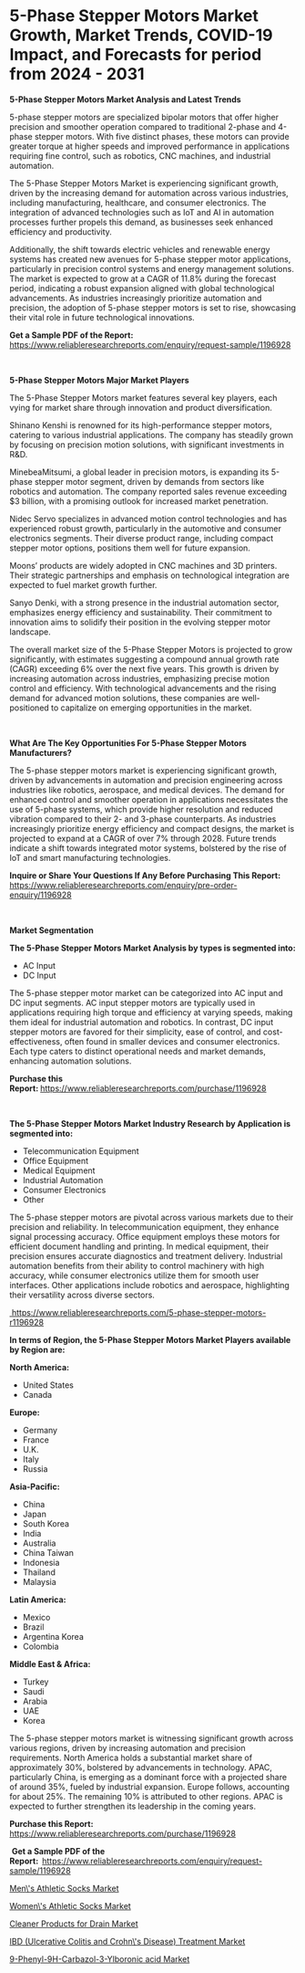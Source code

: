 <p><h1>5-Phase Stepper Motors Market Growth, Market Trends, COVID-19 Impact, and Forecasts for period from 2024 - 2031</h1></p><p><strong>5-Phase Stepper Motors Market Analysis and Latest Trends</strong></p>
<p><p>5-phase stepper motors are specialized bipolar motors that offer higher precision and smoother operation compared to traditional 2-phase and 4-phase stepper motors. With five distinct phases, these motors can provide greater torque at higher speeds and improved performance in applications requiring fine control, such as robotics, CNC machines, and industrial automation.</p><p>The 5-Phase Stepper Motors Market is experiencing significant growth, driven by the increasing demand for automation across various industries, including manufacturing, healthcare, and consumer electronics. The integration of advanced technologies such as IoT and AI in automation processes further propels this demand, as businesses seek enhanced efficiency and productivity. </p><p>Additionally, the shift towards electric vehicles and renewable energy systems has created new avenues for 5-phase stepper motor applications, particularly in precision control systems and energy management solutions. The market is expected to grow at a CAGR of 11.8% during the forecast period, indicating a robust expansion aligned with global technological advancements. As industries increasingly prioritize automation and precision, the adoption of 5-phase stepper motors is set to rise, showcasing their vital role in future technological innovations.</p></p>
<p><strong>Get a Sample PDF of the Report:&nbsp;</strong> <a href="https://www.reliableresearchreports.com/enquiry/request-sample/1196928?utm_campaign=11&utm_medium=2&utm_source=Github&utm_content=ia&utm_term=31122024&utm_id=5-phase-stepper-motors">https://www.reliableresearchreports.com/enquiry/request-sample/1196928</a></p>
<p>&nbsp;</p>
<p><strong>5-Phase Stepper Motors Major Market Players</strong></p>
<p><p>The 5-Phase Stepper Motors market features several key players, each vying for market share through innovation and product diversification. </p><p>Shinano Kenshi is renowned for its high-performance stepper motors, catering to various industrial applications. The company has steadily grown by focusing on precision motion solutions, with significant investments in R&D. </p><p>MinebeaMitsumi, a global leader in precision motors, is expanding its 5-phase stepper motor segment, driven by demands from sectors like robotics and automation. The company reported sales revenue exceeding $3 billion, with a promising outlook for increased market penetration.</p><p>Nidec Servo specializes in advanced motion control technologies and has experienced robust growth, particularly in the automotive and consumer electronics segments. Their diverse product range, including compact stepper motor options, positions them well for future expansion.</p><p>Moons’ products are widely adopted in CNC machines and 3D printers. Their strategic partnerships and emphasis on technological integration are expected to fuel market growth further. </p><p>Sanyo Denki, with a strong presence in the industrial automation sector, emphasizes energy efficiency and sustainability. Their commitment to innovation aims to solidify their position in the evolving stepper motor landscape.</p><p>The overall market size of the 5-Phase Stepper Motors is projected to grow significantly, with estimates suggesting a compound annual growth rate (CAGR) exceeding 6% over the next five years. This growth is driven by increasing automation across industries, emphasizing precise motion control and efficiency. With technological advancements and the rising demand for advanced motion solutions, these companies are well-positioned to capitalize on emerging opportunities in the market.</p></p>
<p>&nbsp;</p>
<p><strong>What Are The Key Opportunities For 5-Phase Stepper Motors Manufacturers?</strong></p>
<p><p>The 5-phase stepper motors market is experiencing significant growth, driven by advancements in automation and precision engineering across industries like robotics, aerospace, and medical devices. The demand for enhanced control and smoother operation in applications necessitates the use of 5-phase systems, which provide higher resolution and reduced vibration compared to their 2- and 3-phase counterparts. As industries increasingly prioritize energy efficiency and compact designs, the market is projected to expand at a CAGR of over 7% through 2028. Future trends indicate a shift towards integrated motor systems, bolstered by the rise of IoT and smart manufacturing technologies.</p></p>
<p><strong>Inquire or Share Your Questions If Any Before Purchasing This Report:</strong> <a href="https://www.reliableresearchreports.com/enquiry/pre-order-enquiry/1196928?utm_campaign=11&utm_medium=2&utm_source=Github&utm_content=ia&utm_term=31122024&utm_id=5-phase-stepper-motors">https://www.reliableresearchreports.com/enquiry/pre-order-enquiry/1196928</a></p>
<p>&nbsp;</p>
<p><strong>Market Segmentation</strong></p>
<p><strong>The 5-Phase Stepper Motors Market Analysis by types is segmented into:</strong></p>
<p><ul><li>AC Input</li><li>DC Input</li></ul></p>
<p><p>The 5-phase stepper motor market can be categorized into AC input and DC input segments. AC input stepper motors are typically used in applications requiring high torque and efficiency at varying speeds, making them ideal for industrial automation and robotics. In contrast, DC input stepper motors are favored for their simplicity, ease of control, and cost-effectiveness, often found in smaller devices and consumer electronics. Each type caters to distinct operational needs and market demands, enhancing automation solutions.</p></p>
<p><strong>Purchase this Report:&nbsp;</strong><a href="https://www.reliableresearchreports.com/purchase/1196928?utm_campaign=11&utm_medium=2&utm_source=Github&utm_content=ia&utm_term=31122024&utm_id=5-phase-stepper-motors">https://www.reliableresearchreports.com/purchase/1196928</a></p>
<p>&nbsp;</p>
<p><strong>The 5-Phase Stepper Motors Market Industry Research by Application is segmented into:</strong></p>
<p><ul><li>Telecommunication Equipment</li><li>Office Equipment</li><li>Medical Equipment</li><li>Industrial Automation</li><li>Consumer Electronics</li><li>Other</li></ul></p>
<p><p>The 5-phase stepper motors are pivotal across various markets due to their precision and reliability. In telecommunication equipment, they enhance signal processing accuracy. Office equipment employs these motors for efficient document handling and printing. In medical equipment, their precision ensures accurate diagnostics and treatment delivery. Industrial automation benefits from their ability to control machinery with high accuracy, while consumer electronics utilize them for smooth user interfaces. Other applications include robotics and aerospace, highlighting their versatility across diverse sectors.</p></p>
<p><a href="https://www.reliableresearchreports.com/5-phase-stepper-motors-r1196928?utm_campaign=11&utm_medium=2&utm_source=Github&utm_content=ia&utm_term=31122024&utm_id=5-phase-stepper-motors">&nbsp;https://www.reliableresearchreports.com/5-phase-stepper-motors-r1196928</a></p>
<p><strong>In terms of Region, the 5-Phase Stepper Motors Market Players available by Region are:</strong></p>
<p>
    <p> <strong> North America: </strong>
        <ul>
            <li>United States</li>
            <li>Canada</li>
        </ul>
        </p> 
    <p> <strong> Europe: </strong>
        <ul>
            <li>Germany</li>
            <li>France</li>
            <li>U.K.</li>
            <li>Italy</li>
            <li>Russia</li>
        </ul>
        </p> 
    <p> <strong> Asia-Pacific: </strong>
        <ul>
            <li>China</li>
            <li>Japan</li>
            <li>South Korea</li>
            <li>India</li>
            <li>Australia</li>
            <li>China Taiwan</li>
            <li>Indonesia</li>
            <li>Thailand</li>
            <li>Malaysia</li>
        </ul>
        </p> 
    <p> <strong> Latin America: </strong>
        <ul>
            <li>Mexico</li>
            <li>Brazil</li>
            <li>Argentina Korea</li>
            <li>Colombia</li>
        </ul>
        </p> 
    <p> <strong> Middle East & Africa: </strong>
        <ul>
            <li>Turkey</li>
            <li>Saudi</li>
            <li>Arabia</li>
            <li>UAE</li>
            <li>Korea</li>
        </ul>
    </p>
    </p>
<p><p>The 5-phase stepper motors market is witnessing significant growth across various regions, driven by increasing automation and precision requirements. North America holds a substantial market share of approximately 30%, bolstered by advancements in technology. APAC, particularly China, is emerging as a dominant force with a projected share of around 35%, fueled by industrial expansion. Europe follows, accounting for about 25%. The remaining 10% is attributed to other regions. APAC is expected to further strengthen its leadership in the coming years.</p></p>
<p><strong>Purchase this Report: </strong><a href="https://www.reliableresearchreports.com/purchase/1196928?utm_campaign=11&utm_medium=2&utm_source=Github&utm_content=ia&utm_term=31122024&utm_id=5-phase-stepper-motors">https://www.reliableresearchreports.com/purchase/1196928</a></p>
<p>&nbsp;<strong>Get a Sample PDF of the Report:&nbsp;&nbsp;</strong><a href="https://www.reliableresearchreports.com/enquiry/request-sample/1196928?utm_campaign=11&utm_medium=2&utm_source=Github&utm_content=ia&utm_term=31122024&utm_id=5-phase-stepper-motors">https://www.reliableresearchreports.com/enquiry/request-sample/1196928</a></p>
<p><strong></strong></p>
<p><p><a href="https://github.com/millionkaryn68/Market-Research-Report-List-1/blob/main/mens-athletic-socks-market.md?utm_campaign=11&utm_medium=2&utm_source=Github&utm_content=ia&utm_term=31122024&utm_id=5-phase-stepper-motors">Men\'s Athletic Socks Market</a></p><p><a href="https://github.com/leopardmicheal7019/Market-Research-Report-List-1/blob/main/womens-athletic-socks-market.md?utm_campaign=11&utm_medium=2&utm_source=Github&utm_content=ia&utm_term=31122024&utm_id=5-phase-stepper-motors">Women\'s Athletic Socks Market</a></p><p><a href="https://github.com/mahnoor2003/Market-Research-Report-List-6/blob/main/cleaner-products-for-drain-market.md?utm_campaign=11&utm_medium=2&utm_source=Github&utm_content=ia&utm_term=31122024&utm_id=5-phase-stepper-motors">Cleaner Products for Drain Market</a></p><p><a href="https://github.com/JubayerMia832/Market-Research-Report-List-1/blob/main/ibd-ulcerative-colitis-and-crohns-disease-treatment-market.md?utm_campaign=11&utm_medium=2&utm_source=Github&utm_content=ia&utm_term=31122024&utm_id=5-phase-stepper-motors">IBD (Ulcerative Colitis and Crohn\'s Disease) Treatment Market</a></p><p><a href="https://github.com/ygfu6u/Market-Research-Report-List-1/blob/main/9-phenyl-9h-carbazol-3-ylboronic-acid-market.md?utm_campaign=11&utm_medium=2&utm_source=Github&utm_content=ia&utm_term=31122024&utm_id=5-phase-stepper-motors">9-Phenyl-9H-Carbazol-3-Ylboronic acid Market</a></p></p>